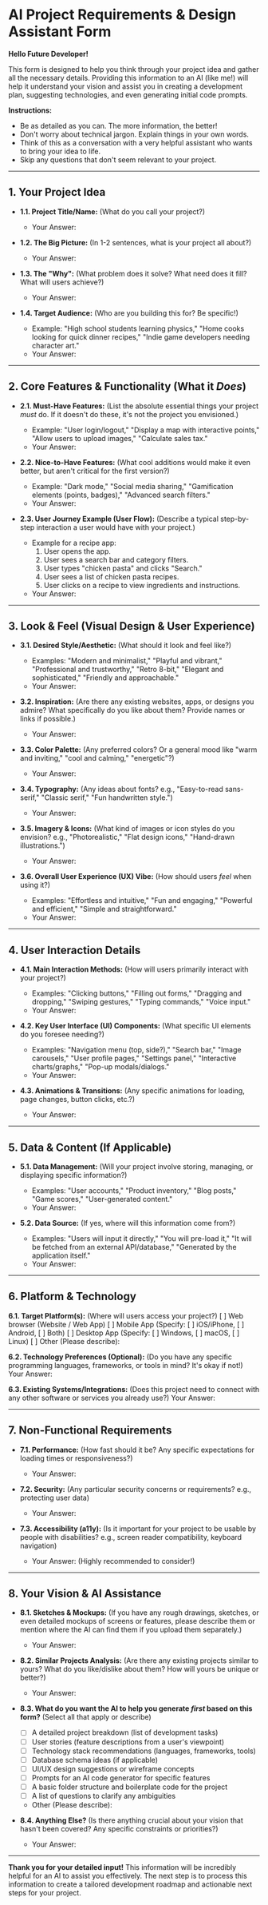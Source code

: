 # AI Project Requirements & Design Assistant Form

**Hello Future Developer!**

This form is designed to help you think through your project idea and gather all the necessary details. Providing this information to an AI (like me!) will help it understand your vision and assist you in creating a development plan, suggesting technologies, and even generating initial code prompts.

**Instructions:**
*   Be as detailed as you can. The more information, the better!
*   Don't worry about technical jargon. Explain things in your own words.
*   Think of this as a conversation with a very helpful assistant who wants to bring your idea to life.
*   Skip any questions that don't seem relevant to your project.

---

## 1. Your Project Idea

*   **1.1. Project Title/Name:** (What do you call your project?)
    *   Your Answer:

*   **1.2. The Big Picture:** (In 1-2 sentences, what is your project all about?)
    *   Your Answer:

*   **1.3. The "Why":** (What problem does it solve? What need does it fill? What will users achieve?)
    *   Your Answer:

*   **1.4. Target Audience:** (Who are you building this for? Be specific!)
    *   Example: "High school students learning physics," "Home cooks looking for quick dinner recipes," "Indie game developers needing character art."
    *   Your Answer:

---

## 2. Core Features & Functionality (What it *Does*)

*   **2.1. Must-Have Features:** (List the absolute essential things your project *must* do. If it doesn't do these, it's not the project you envisioned.)
    *   Example: "User login/logout," "Display a map with interactive points," "Allow users to upload images," "Calculate sales tax."
    *   Your Answer:

*   **2.2. Nice-to-Have Features:** (What cool additions would make it even better, but aren't critical for the first version?)
    *   Example: "Dark mode," "Social media sharing," "Gamification elements (points, badges)," "Advanced search filters."
    *   Your Answer:

*   **2.3. User Journey Example (User Flow):** (Describe a typical step-by-step interaction a user would have with your project.)
    *   Example for a recipe app:
        1.  User opens the app.
        2.  User sees a search bar and category filters.
        3.  User types "chicken pasta" and clicks "Search."
        4.  User sees a list of chicken pasta recipes.
        5.  User clicks on a recipe to view ingredients and instructions.
    *   Your Answer:

---

## 3. Look & Feel (Visual Design & User Experience)

*   **3.1. Desired Style/Aesthetic:** (What should it look and feel like?)
    *   Examples: "Modern and minimalist," "Playful and vibrant," "Professional and trustworthy," "Retro 8-bit," "Elegant and sophisticated," "Friendly and approachable."
    *   Your Answer:

*   **3.2. Inspiration:** (Are there any existing websites, apps, or designs you admire? What specifically do you like about them? Provide names or links if possible.)
    *   Your Answer:

*   **3.3. Color Palette:** (Any preferred colors? Or a general mood like "warm and inviting," "cool and calming," "energetic"?)
    *   Your Answer:

*   **3.4. Typography:** (Any ideas about fonts? e.g., "Easy-to-read sans-serif," "Classic serif," "Fun handwritten style.")
    *   Your Answer:

*   **3.5. Imagery & Icons:** (What kind of images or icon styles do you envision? e.g., "Photorealistic," "Flat design icons," "Hand-drawn illustrations.")
    *   Your Answer:

*   **3.6. Overall User Experience (UX) Vibe:** (How should users *feel* when using it?)
    *   Examples: "Effortless and intuitive," "Fun and engaging," "Powerful and efficient," "Simple and straightforward."
    *   Your Answer:

---

## 4. User Interaction Details

*   **4.1. Main Interaction Methods:** (How will users primarily interact with your project?)
    *   Examples: "Clicking buttons," "Filling out forms," "Dragging and dropping," "Swiping gestures," "Typing commands," "Voice input."
    *   Your Answer:

*   **4.2. Key User Interface (UI) Components:** (What specific UI elements do you foresee needing?)
    *   Examples: "Navigation menu (top, side?)," "Search bar," "Image carousels," "User profile pages," "Settings panel," "Interactive charts/graphs," "Pop-up modals/dialogs."
    *   Your Answer:

*   **4.3. Animations & Transitions:** (Any specific animations for loading, page changes, button clicks, etc.?)
    *   Your Answer:

---

## 5. Data & Content (If Applicable)

*   **5.1. Data Management:** (Will your project involve storing, managing, or displaying specific information?)
    *   Examples: "User accounts," "Product inventory," "Blog posts," "Game scores," "User-generated content."
    *   Your Answer:

*   **5.2. Data Source:** (If yes, where will this information come from?)
    *   Examples: "Users will input it directly," "You will pre-load it," "It will be fetched from an external API/database," "Generated by the application itself."
    *   Your Answer:

---

## 6. Platform & Technology

**6.1. Target Platform(s):** (Where will users access your project?)
[ ] Web browser (Website / Web App)
[ ] Mobile App (Specify: [ ] iOS/iPhone, [ ] Android, [ ] Both)
[ ] Desktop App (Specify: [ ] Windows, [ ] macOS, [ ] Linux)
[ ] Other (Please describe):

**6.2. Technology Preferences (Optional):** (Do you have any specific programming languages, frameworks, or tools in mind? It's okay if not!)
Your Answer:

**6.3. Existing Systems/Integrations:** (Does this project need to connect with any other software or services you already use?)
Your Answer:

---

## 7. Non-Functional Requirements

*   **7.1. Performance:** (How fast should it be? Any specific expectations for loading times or responsiveness?)
    *   Your Answer:

*   **7.2. Security:** (Any particular security concerns or requirements? e.g., protecting user data)
    *   Your Answer:

*   **7.3. Accessibility (a11y):** (Is it important for your project to be usable by people with disabilities? e.g., screen reader compatibility, keyboard navigation)
    *   Your Answer: (Highly recommended to consider!)

---

## 8. Your Vision & AI Assistance

*   **8.1. Sketches & Mockups:** (If you have any rough drawings, sketches, or even detailed mockups of screens or features, please describe them or mention where the AI can find them if you upload them separately.)
    *   Your Answer:

*   **8.2. Similar Projects Analysis:** (Are there any existing projects similar to yours? What do you like/dislike about them? How will yours be unique or better?)
    *   Your Answer:

*   **8.3. What do you want the AI to help you generate *first* based on this form?** (Select all that apply or describe)
    *   [ ] A detailed project breakdown (list of development tasks)
    *   [ ] User stories (feature descriptions from a user's viewpoint)
    *   [ ] Technology stack recommendations (languages, frameworks, tools)
    *   [ ] Database schema ideas (if applicable)
    *   [ ] UI/UX design suggestions or wireframe concepts
    *   [ ] Prompts for an AI code generator for specific features
    *   [ ] A basic folder structure and boilerplate code for the project
    *   [ ] A list of questions to clarify any ambiguities
    *   Other (Please describe):

*   **8.4. Anything Else?** (Is there anything crucial about your vision that hasn't been covered? Any specific constraints or priorities?)
    *   Your Answer:

---

**Thank you for your detailed input!** This information will be incredibly helpful for an AI to assist you effectively. The next step is to process this information to create a tailored development roadmap and actionable next steps for your project.
